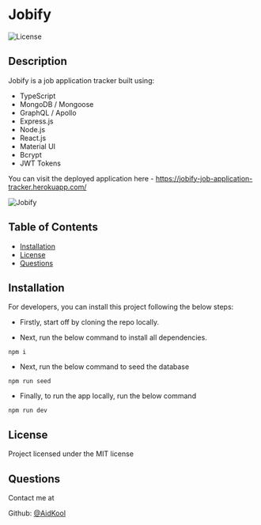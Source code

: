 # Jobify

![License](https://img.shields.io/badge/License-MIT-blue.svg)

## Description

Jobify is a job application tracker built using:

- TypeScript
- MongoDB / Mongoose
- GraphQL / Apollo
- Express.js
- Node.js
- React.js
- Material UI
- Bcrypt
- JWT Tokens

You can visit the deployed application here - https://jobify-job-application-tracker.herokuapp.com/

![Jobify](https://user-images.githubusercontent.com/73796715/174682929-07ddff91-c327-4de1-bbf8-b3e7ac64096e.png)

## Table of Contents

- [Installation](#installation)
- [License](#license)
- [Questions](#questions)

## Installation

For developers, you can install this project following the below steps:

- Firstly, start off by cloning the repo locally.

- Next, run the below command to install all dependencies.

```
npm i
```

- Next, run the below command to seed the database

```
npm run seed
```

- Finally, to run the app locally, run the below command

```
npm run dev
```

## License

Project licensed under the MIT license

## Questions

Contact me at

Github: [@AidKool](https://github.com/AidKool)
